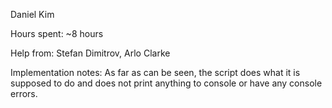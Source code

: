 Daniel Kim

Hours spent: ~8 hours

Help from: Stefan Dimitrov, Arlo Clarke

Implementation notes:
As far as can be seen, the script does what it is supposed to do and does not
print anything to console or have any console errors. 